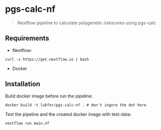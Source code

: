 # pgs-calc-nf

> Nextflow pipeline to calculate polygenetic riskscores using pgs-calc

## Requirements

- Nextflow:

```
curl -s https://get.nextflow.io | bash
```

- Docker

## Installation

Build docker image before run the pipeline:

```
docker build -t lukfor/pgs-calc-nf . # don't ingore the dot here
```


Test the pipeline and the created docker image with test-data:

```
nextflow run main.nf
```
